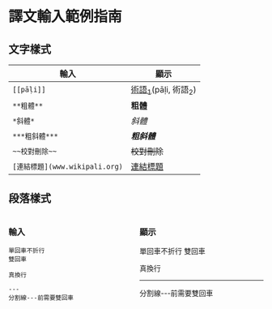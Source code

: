 # 譯文輸入範例指南
## 文字樣式
|輸入|顯示|
|-|-|
|`[[pāḷi]]`|[術語<sub>1</sub>]()(pāḷi, 術語<sub>2</sub>)|
|`**粗體**`|**粗體**|
|`*斜體*`|*斜體*|
|`***粗斜體***`|***粗斜體***|
|`~~校對刪除~~`|~~校對刪除~~|
|`[連結標題](www.wikipali.org)`|[連結標題](www.wikipali.org)|

## 段落樣式


<div style="display:flex;">

<div style="flex:1;margin-right:1em;">

### **輸入**
```
單回車不折行
雙回車

真換行

---
分割線---前需要雙回車
```
</div>
<div style="flex:1;">

### **顯示**

單回車不折行
雙回車

真換行

---
分割線---前需要雙回車
</div></div>
